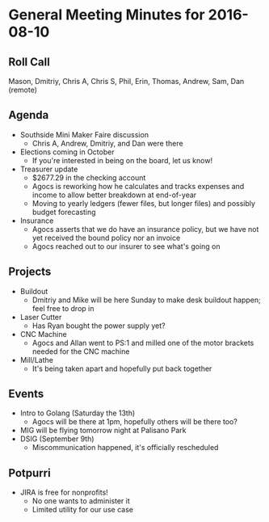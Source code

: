 General Meeting Minutes for 2016-08-10
======================================


Roll Call
---------
Mason, Dmitriy, Chris A, Chris S, Phil, Erin, Thomas, Andrew, Sam, Dan (remote)

Agenda
------

- Southside Mini Maker Faire discussion
  - Chris A, Andrew, Dmitriy, and Dan were there
- Elections coming in October
  - If you're interested in being on the board, let us know!
- Treasurer update
  - $2677.29 in the checking account
  - Agocs is reworking how he calculates and tracks expenses and income to allow better breakdown at end-of-year
  - Moving to yearly ledgers (fewer files, but longer files) and possibly budget forecasting
- Insurance
  - Agocs asserts that we do have an insurance policy, but we have not yet received the bound policy nor an invoice
  - Agocs reached out to our insurer to see what's going on

Projects
--------

- Buildout
  - Dmitriy and Mike will be here Sunday to make desk buildout happen; feel free to drop in
- Laser Cutter
  - Has Ryan bought the power supply yet?
- CNC Machine
  - Agocs and Allan went to PS:1 and milled one of the motor brackets needed for the CNC machine
- Mill/Lathe
  - It's being taken apart and hopefully put back together

Events
------

- Intro to Golang (Saturday the 13th)
  - Agocs will be there at 1pm, hopefully others will be there too?
- MIG will be flying tomorrow night at Palisano Park
- DSIG (September 9th)
  - Miscommunication happened, it's officially rescheduled

Potpurri
--------
- JIRA is free for nonprofits!
  - No one wants to administer it
  - Limited utility for our use case
